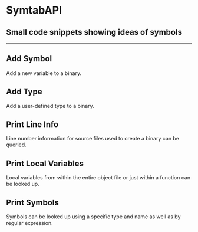 # SymtabAPI

## Small code snippets showing ideas of symbols

---

## Add Symbol

Add a new variable to a binary.

## Add Type

Add a user-defined type to a binary.

## Print Line Info

Line number information for source files used to create a binary can be queried.

## Print Local Variables

Local variables from within the entire object file or just within a function can be looked up.

## Print Symbols

Symbols can be looked up using a specific type and name as well as by regular expression.

